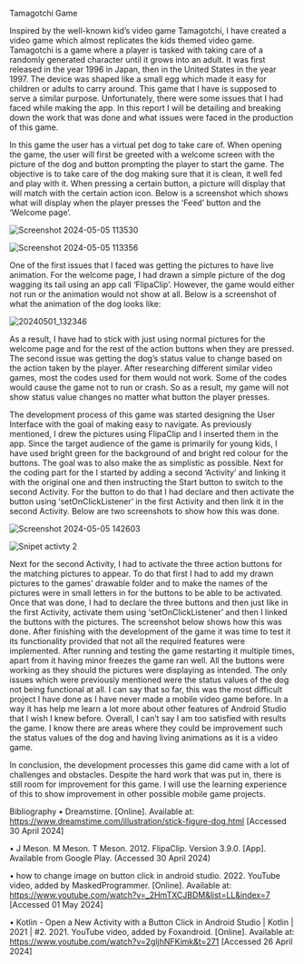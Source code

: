 Tamagotchi Game

Inspired by the well-known kid’s video game Tamagotchi, I have created a video game which almost replicates the kids themed video game. Tamagotchi is a game where a player is tasked with taking care of a randomly generated character until it grows into an adult. It was first released in the year 1996 in Japan, then in the United States in the year 1997. The device was shaped like a small egg which made it easy for children or adults to carry around. This game that I have is supposed to serve a similar purpose. Unfortunately, there were some issues that I had faced while making the app. In this report I will be detailing and breaking down the work that was done and what issues were faced in the production of this game.

In this game the user has a virtual pet dog to take care of. When opening the game, the user will first be greeted with a welcome screen with the picture of the dog and button prompting the player to start the game. The objective is to take care of the dog making sure that it is clean, it well fed and play with it. When pressing a certain button, a picture will display that will match with the certain action icon. Below is a screenshot which shows what will display when the player presses the ‘Feed’ button and the ‘Welcome page’.

![Screenshot 2024-05-05 113530](https://github.com/Thabiso67/Tamagotchi_Game/assets/160724052/73fe5193-8a02-4736-bd14-38cb764444c0)



![Screenshot 2024-05-05 113356](https://github.com/Thabiso67/Tamagotchi_Game/assets/160724052/ffc51a15-5cb2-4dd3-ad83-1ed8b092ea75)








One of the first issues that I faced was getting the pictures to have live animation. For the welcome page, I had drawn a simple picture of the dog wagging its tail using an app call ‘FlipaClip’. However, the game would either not run or the animation would not show at all. Below is a screenshot of what the animation of the dog looks like:


![20240501_132346](https://github.com/Thabiso67/Tamagotchi_Game/assets/160724052/6e941dd5-7351-4817-b35d-adc5ad36f5d9)



As a result, I have had to stick with just using normal pictures for the welcome page and for the rest of the action buttons when they are pressed. The second issue was getting the dog’s status value to change based on the action taken by the player. After researching different similar video games, most the codes used for them would not work. Some of the codes would cause the game not to run or crash. So as a result, my game will not show status value changes no matter what button the player presses.

The development process of this game was started designing the User Interface with the goal of making easy to navigate. As previously mentioned, I drew the pictures using FlipaClip and I inserted them in the app. Since the target audience of the game is primarily for young kids, I have used bright green for the background of and bright red colour for the buttons. The goal was to also make the as simplistic as possible. Next for the coding part for the I started by adding a second ‘Activity’ and linking it with the original one and then instructing the Start button to switch to the second Activity. For the button to do that I had declare and then activate the button using ‘setOnClickListener’ in the first Activity and then link it in the second Activity. Below are two screenshots to show how this was done. 

![Screenshot 2024-05-05 142603](https://github.com/Thabiso67/Tamagotchi_Game/assets/160724052/5b509e56-25e2-491e-b3ea-060c70d26e6a)

![Snipet activty 2](https://github.com/Thabiso67/Tamagotchi_Game/assets/160724052/88e5cb04-b56a-42d6-9658-508c2e522665)


Next for the second Activity, I had to activate the three action buttons for the matching pictures to appear. To do that first I had to add my drawn pictures to the games’ drawable folder and to make the names of the pictures were in small letters in for the buttons to be able to be activated. Once that was done, I had to declare the three buttons and then just like in the first Activity, activate them using ‘setOnClickListener’ and then I linked the buttons with the pictures. The screenshot below shows how this was done.
After finishing with the development of the game it was time to test it its functionality provided that not all the required features were implemented. After running and testing the game restarting it multiple times, apart from it having minor freezes the game ran well. All the buttons were working as they should the pictures were displaying as intended. The only issues which were previously mentioned were the status values of the dog not being functional at all. 
I can say that so far, this was the most difficult project I have done as I have never made a mobile video game before. In a way it has help me learn a lot more about other features of Android Studio that I wish I knew before. Overall, I can’t say I am too satisfied with results the game. I know there are areas where they could be improvement such the status values of the dog and having living animations as it is a video game.

In conclusion, the development processes this game did came with a lot of challenges and obstacles. Despite the hard work that was put in, there is still room for improvement for this game. I will use the learning experience of this to show improvement in other possible mobile game projects.

Bibliography
•	Dreamstime. [Online].  Available at: https://www.dreamstime.com/illustration/stick-figure-dog.html [Accessed 30 April 2024]

•	J Meson. M Meson. T Meson. 2012. FlipaClip. Version 3.9.0. [App]. Available from Google Play. (Accessed 30 April 2024)

•	how to change image on button click in android studio. 2022. YouTube video, added by MaskedProgrammer. [Online]. Available at: https://www.youtube.com/watch?v=_2HmTXCJBDM&list=LL&index=7 [Accessed 01 May 2024]

•	Kotlin - Open a New Activity with a Button Click in Android Studio | Kotlin | 2021 | #2. 2021. YouTube video, added by Foxandroid. [Online]. Available at: https://www.youtube.com/watch?v=2gljhNFKimk&t=271 [Accessed 26 April 2024]

